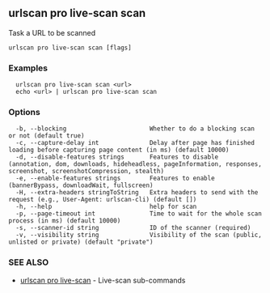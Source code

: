## urlscan pro live-scan scan

Task a URL to be scanned

```
urlscan pro live-scan scan [flags]
```

### Examples

```
  urlscan pro live-scan scan <url>
  echo <url> | urlscan pro live-scan scan
```

### Options

```
  -b, --blocking                       Whether to do a blocking scan or not (default true)
  -c, --capture-delay int              Delay after page has finished loading before capturing page content (in ms) (default 10000)
  -d, --disable-features strings       Features to disable (annotation, dom, downloads, hideheadless, pageInformation, responses, screenshot, screenshotCompression, stealth)
  -e, --enable-features strings        Features to enable (bannerBypass, downloadWait, fullscreen)
  -H, --extra-headers stringToString   Extra headers to send with the request (e.g., User-Agent: urlscan-cli) (default [])
  -h, --help                           help for scan
  -p, --page-timeout int               Time to wait for the whole scan process (in ms) (default 10000)
  -s, --scanner-id string              ID of the scanner (required)
  -v, --visibility string              Visibility of the scan (public, unlisted or private) (default "private")
```

### SEE ALSO

* [urlscan pro live-scan](urlscan_pro_live-scan.md)	 - Live-scan sub-commands

